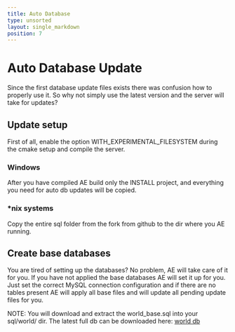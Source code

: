 ```yaml
---
title: Auto Database
type: unsorted
layout: single_markdown
position: 7
---
```


# Auto Database Update
Since the first database update files exists there was confusion how to properly use it. So why not simply use the latest version and the server will take for updates?

## Update setup
First of all, enable the option WITH_EXPERIMENTAL_FILESYSTEM during the cmake setup and compile the server.

### Windows
After you have compiled AE build only the INSTALL project, and everything you need for auto db updates will be copied.

### *nix systems
Copy the entire sql folder from the fork from github to the dir where you AE running.

## Create base databases
You are tired of setting up the databases? No problem, AE will take care of it for you. If you have not applied the base databases AE will set it up for you. Just set the correct MySQL connection configuration and if there are no tables present AE will apply all base files and will update all pending update files for you.

NOTE: You will download and extract the world_base.sql into your sql/world/ dir. The latest full db can be downloaded here: [world db](https://github.com/AscEmu/OneDB)
